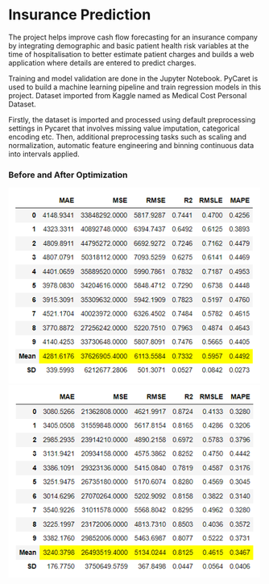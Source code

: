 # Insurance Prediction
The project helps improve cash flow forecasting for an insurance company by integrating demographic and basic patient health risk variables at the time of hospitalisation to better estimate patient charges and builds a web application where details are entered to predict charges.

Training and model validation are done in the Jupyter Notebook. PyCaret is used to build a machine learning pipeline and train regression models in this project. Dataset imported from Kaggle named as Medical Cost Personal Dataset.

Firstly, the dataset is imported and processed using default preprocessing settings in Pycaret that involves missing value imputation, categorical encoding etc. Then, additional preprocessing tasks such as scaling and normalization, automatic feature engineering and binning continuous data into intervals applied. 

### Before and After Optimization

<img src="https://github.com/Snehal-2310/Insurance-Bill-Prediction/blob/main/First%20approach.PNG" alt="drawing" width=500/> <img src="https://github.com/Snehal-2310/Insurance-Bill-Prediction/blob/main/Second%20Approach.PNG" alt="drawing" width=500/>


